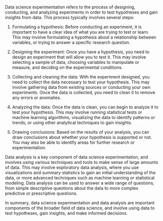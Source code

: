  
Data science experimentation refers to the process of designing, conducting, and analyzing experiments in order to test hypotheses and gain insights from data. This process typically involves several steps:

1. Formulating a hypothesis: Before conducting an experiment, it is important to have a clear idea of what you are trying to test or learn. This may involve formulating a hypothesis about a relationship between variables, or trying to answer a specific research question.

2. Designing the experiment: Once you have a hypothesis, you need to design an experiment that will allow you to test it. This may involve selecting a sample of data, choosing variables to manipulate or measure, and deciding on the experimental conditions.

3. Collecting and cleaning the data: With the experiment designed, you need to collect the data necessary to test your hypothesis. This may involve gathering data from existing sources or conducting your own experiments. Once the data is collected, you need to clean it to remove any errors or anomalies.

4. Analyzing the data: Once the data is clean, you can begin to analyze it to test your hypothesis. This may involve running statistical tests or machine learning algorithms, visualizing the data to identify patterns or trends, or using other analytical techniques to gain insights.

5. Drawing conclusions: Based on the results of your analysis, you can draw conclusions about whether your hypothesis is supported or not. You may also be able to identify areas for further research or experimentation.

Data analysis is a key component of data science experimentation, and involves using various techniques and tools to make sense of large amounts of data. This may involve exploratory data analysis, where you use visualizations and summary statistics to gain an initial understanding of the data, or more advanced techniques such as machine learning or statistical modeling. Data analysis can be used to answer a wide range of questions, from simple descriptive questions about the data to more complex predictive or prescriptive questions.

In summary, data science experimentation and data analysis are important components of the broader field of data science, and involve using data to test hypotheses, gain insights, and make informed decisions.